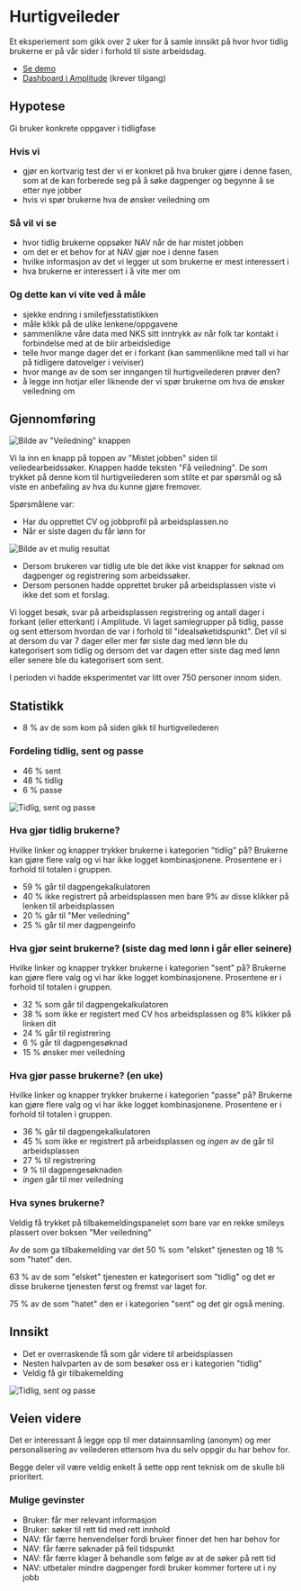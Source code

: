 <div className="container mx-auto mt-2 mb-4 p-4">

# Hurtigveileder

Et eksperiement som gikk over 2 uker for å samle innsikt på hvor hvor tidlig brukerne er på vår sider i forhold til siste arbeidsdag.

- [Se demo](https://hurtigveileder.nav.party)
- [Dashboard i Amplitude](https://analytics.amplitude.com/nav/dashboard/h3llh79) (krever tilgang)

## Hypotese

Gi bruker konkrete oppgaver i tidligfase

### Hvis vi
- gjør en kortvarig test der vi er konkret på hva bruker gjøre i denne fasen, som at de kan forberede seg på å søke dagpenger og begynne å se etter nye jobber
- hvis vi spør brukerne hva de ønsker veiledning om

### Så vil vi se
- hvor tidlig brukerne oppsøker NAV når de har mistet jobben
- om det er et behov for at NAV gjør noe i denne fasen
- hvilke informasjon av det vi legger ut som brukerne er mest interessert i
- hva brukerne er interessert i å vite mer om

### Og dette kan vi vite ved å måle
- sjekke endring i smilefjesstatistikken
- måle klikk på de ulike lenkene/oppgavene
- sammenlikne våre data med NKS sitt inntrykk av når folk tar kontakt i forbindelse med at de blir arbeidsledige
- telle hvor mange dager det er i forkant (kan sammenlikne med tall vi har på tidligere datovelger i veiviser)
- hvor mange av de som ser inngangen til hurtigveilederen prøver den?
- å legge inn hotjar eller liknende der vi spør brukerne om hva de ønsker veiledning om

## Gjennomføring

![Bilde av "Veiledning" knappen](/images/muligheter/hurtigveileder/inngang-til-hurtigveileder.png)

Vi la inn en knapp på toppen av "Mistet jobben" siden til veiledearbeidssøker.
Knappen hadde teksten "Få veiledning". De som trykket på denne kom til hurtigveilederen som stilte et par spørsmål og så viste en anbefaling av hva du kunne gjøre fremover.

Spørsmålene var:
- Har du opprettet CV og jobbprofil på arbeidsplassen.no
- Når er siste dagen du får lønn for

![Bilde av et mulig resultat](/images/muligheter/hurtigveileder/mulig-resultat-av-veileder.png)

- Dersom brukeren var tidlig ute ble det ikke vist knapper for søknad om dagpenger og registrering som arbeidssøker.
- Dersom personen hadde opprettet bruker på arbeidsplassen viste vi ikke det som et forslag.

Vi logget besøk, svar på arbeidsplassen registrering og antall dager i forkant (eller etterkant) i Amplitude. Vi laget samlegrupper på tidlig, passe og sent ettersom hvordan de var i forhold til "idealsøketidspunkt". Det vil si at dersom du var 7 dager eller mer før siste dag med lønn ble du kategorisert som tidlig og dersom det var dagen etter siste dag med lønn eller senere ble du kategorisert som sent.

I perioden vi hadde eksperimentet var litt over 750 personer innom siden.

## Statistikk

- 8 % av de som kom på siden gikk til hurtigveilederen

### Fordeling tidlig, sent og passe

- 46 % sent
- 48 % tidlig
- 6 % passe

![Tidlig, sent og passe](/images/muligheter/hurtigveileder/besok-og-fordeling.png)
 
### Hva gjør tidlig brukerne?

Hvilke linker og knapper trykker brukerne i kategorien "tidlig" på?
Brukerne kan gjøre flere valg og vi har ikke logget kombinasjonene.
Prosentene er i forhold til totalen i gruppen.

- 59 % går til dagpengekalkulatoren
- 40 % ikke registrert på arbeidsplassen men bare 9% av disse klikker på lenken til arbeidsplassen
- 20 % går til "Mer veiledning"
- 25 % går til mer dagpengeinfo
 
### Hva gjør seint brukerne? (siste dag med lønn i går eller seinere)

Hvilke linker og knapper trykker brukerne i kategorien "sent" på?
Brukerne kan gjøre flere valg og vi har ikke logget kombinasjonene.
Prosentene er i forhold til totalen i gruppen.

- 32 % som går til dagpengekalkulatoren
- 38 % som ikke er registert med CV hos arbeidsplassen og 8% klikker på linken dit
- 24 % går til registrering
- 6 % går til dagpengesøknad
- 15 % ønsker mer veiledning

### Hva gjør passe brukerne? (en uke)

Hvilke linker og knapper trykker brukerne i kategorien "passe" på?
Brukerne kan gjøre flere valg og vi har ikke logget kombinasjonene.
Prosentene er i forhold til totalen i gruppen.

- 36 % går til dagpengekalkulatoren
- 45 % som ikke er registrert på arbeidsplassen og *ingen* av de går til arbeidsplassen
- 27 % til registrering
- 9 % til dagpengesøknaden
- *ingen* går til mer veiledning

### Hva synes brukerne?

Veldig få trykket på tilbakemeldingspanelet som bare var en rekke smileys plassert over boksen "Mer veiledning"

Av de som ga tilbakemelding var det 50 % som "elsket" tjenesten og 18 % som "hatet" den.

63 % av de som "elsket" tjenesten er kategorisert som "tidlig" og det er disse brukerne tjenesten først og fremst var laget for.

75 % av de som "hatet" den er i kategorien "sent" og det gir også mening.

## Innsikt

- Det er overraskende få som går videre til arbeidsplassen
- Nesten halvparten av de som besøker oss er i kategorien "tidlig"
- Veldig få gir tilbakemelding

![Tidlig, sent og passe](/images/muligheter/hurtigveileder/arbeidsplassen.png)

## Veien videre

Det er interessant å legge opp til mer datainnsamling (anonym) og mer personalisering av veilederen ettersom hva du selv oppgir du har behov for.

Begge deler vil være veldig enkelt å sette opp rent teknisk om de skulle bli prioritert.

### Mulige gevinster

- Bruker: får mer relevant informasjon
- Bruker: søker til rett tid med rett innhold
- NAV: får færre henvendelser fordi bruker finner det hen har behov for
- NAV: får færre søknader på feil tidspunkt
- NAV: får færre klager å behandle som følge av at de søker på rett tid
- NAV: utbetaler mindre dagpenger fordi bruker kommer fortere ut i ny jobb 

</div>